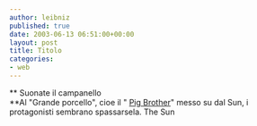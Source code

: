 ```yaml
---
author: leibniz
published: true
date: 2003-06-13 06:51:00+00:00
layout: post
title: Titolo
categories:
- web
---
```


 **   Suonate il campanello   
**Al "Grande porcello", cioe il " [ Pig Brother](http://www.thesun.co.uk/article/0,,2-2003270878,00.html)" messo su dal Sun, i protagonisti sembrano spassarsela. 
The Sun
